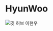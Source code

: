 # HyunWoo
![깃 허브 이현우](https://user-images.githubusercontent.com/20807197/160446667-d638e7cf-827e-4982-bcd4-3a106786391e.png)
